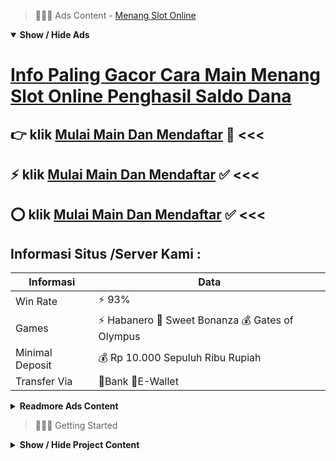 > :red_circle::red_circle::red_circle: Ads Content - [Menang Slot Online](https://atom.io/packages/menang-slot-online)

<details open><summary><b>Show / Hide Ads</b></summary>

# [Info Paling Gacor Cara Main Menang Slot Online Penghasil Saldo Dana](https://atom.io/packages/menang-slot-online)
## :point_right: klik [Mulai Main Dan Mendaftar](https://178.128.112.84/tembak-ikan/) :100: <<< 
## :zap: klik [Mulai Main Dan Mendaftar](https://178.128.112.84/register/) :white_check_mark: <<< 
## :o: klik [Mulai Main Dan Mendaftar](https://178.128.112.84/tembak-ikan/) :white_check_mark: <<< 

## Informasi Situs /Server Kami : 

| Informasi  | Data |
| ------------- | ------------- |
| Win Rate  | ⚡ 93% |
| Games  | ⚡ Habanero 🔱 Sweet Bonanza 💰 Gates of Olympus |
| Minimal Deposit  | 💰 Rp 10.000 Sepuluh Ribu Rupiah |
| Transfer Via  | 🏅Bank 🏅E-Wallet |

<details><summary><b>Readmore Ads Content</b></summary>

## Table Of Content
- [Info Jos Gacor Agentotoplay](#agentotoplay)
- [Cara Install Slot Olympus](#slot-olympus)
- [Lagi Gacor Agentotoplay](#agentotoplay)
- [Cara Download Slot Online Pragmatic](#slot-online-pragmatic)
- [Info Gampang Menang Situs Judi Slot Promo Terbaru](#situs-judi-slot-promo-terbaru)
- [Info Terbaik Game Slot](#game-slot)
- [Cara Deposit Permainan Slot Sweet Bonanza](#permainan-slot-sweet-bonanza)
- [Rekomendasi Game Slot](#game-slot)

## Agentotoplay
Atur Kredit Dengan Baik, Jika engkau member pemula Situs Slot Online, kau pantas tajam saat mengolah modal ketika bermain Slot Online. Mungkin beberapa diantara situ tersedia yang belum kenal jika Daftar Situs Judi Slot Online yakni pertunjukan yang perputarannya sangat cepat. Karena itu modal yang dibutuhkan agar pertunjukan Situs Judi Slot ini lumayan jauh bertambah besar. Jika awak bukan mampu mengoperasikan modal anda sama sebaik-baiknya, tentu hasil ujung yang anda miliki hanyalah kerugian saat kuantitas yang besar. Kamu mesti tentukan berapa dana yang akan sampeyan keluarkan dalam setiap harinya. Dan tentukan nilai bet Agen Judi Slot Online dekat setiap pertunjukan yang anda ikuti. Dengan trik ini, engkau dapat membuka peluang berhasil jauh bertambah besar dengan terhindar dari kerugian yang menyakitkan tentunya.
## Slot Olympus
Permainan slot judi online memang terpandang enteng dimainkan, tetapi pasti belaka butuh situ ketahui jika agar mendekatkan kemenangan bentuk jua sudah menguasai beraneka macam cara permasalahan permasalahan jenis-jenis judi itu agar sanggup menyampaikan peluang keunggulan yang semakin makin sepele dapatkan. Oleh karena itu pahamilah berbagai ragam cara tips main Situs Slot Terpercaya Dan Gacor sampai-sampai berhasil sama makin mudah, sebab mampu menerapkan tips-tips permainan yang sudah dipahami. Sebelum melancarkan permainan pada salah tunggal kualitas mesin slot, lalu disarankan agar sampeyan dapat memahami beberapa solusi-solusi yang jitu diterapkan tatkala permainan nantinya. Sehingga nantinya bisa diperhitungkan solusiapa yang efektif dengan kurang efektif diterapkan era permainan maka senantiasa berkesempatan memang sama makin mudah. Sebab sudah kenal salah suatu solusi yang jitu diterapkan selama berjudi online tersebut supaya bisa senantiasa lidah memainkannya . 
## Agentotoplay
Melihat Peluang Kemenangan,Kemudian, tatkala anda telah memainkan mainan judi slot online maupun judi live casino yang kalian membeda-bedakan strategi lalu yakni tahu kesempatan ketika kamu telah melaksanakan pertunjukan tersebut. Jika waktu beberapa putaran spin nggak memperoleh jackpot hingga kamu kudu mencari pertunjukan lain.
## Slot Online Pragmatic
Agentotoplay demi situs slot online terpercaya tentunya sudah mempunyai Game Play berstandar Internasional. Kami serupa pelopor pertaruhan slot saat wujud digital maupun online mula dalam Indonesia dengan demikian tak mengherankan telah mempunyai besaran member terbanyak meraih jutan orang dari segenap tanah air agar bercampur disini.Selain game slot online, Agentotoplay lagi menyediakan pertunjukan judi online cukup semacam judi bola, live casino online, judi poker online, lalu lagi togel online. Semua pertunjukan bisa anda mainkan cuma serta modal minimal 10rb deposit lagi patut menggunakan 1 akun pula untuk main dekat semata game yang tersedia.Slot Pragmatic maupun biasa disebut Joker Gaming tatkala ini telah menjadi game paling konvensional dekat kalangan bettor Indonesia, kita bagaikan situs judi slot Pragmatic online terpercaya menyampaikan solusi jitu lakukan kamu yang sangat suka meraih ketangkasan sebagai instan pula mudah.Setiap game yang dimainkan sanggup melipat gandakan dana selaku instan tanpa menghajatkan banyak modal alhasil mampu menghemat kantong member selama memainkan judi slot online serta menghasilkan pundi pundi uang. Adapun ketangguhan yang langsung bisa dirasakan setiap bibit member karena setiap penyusunan akun judi bukan perlu menuntaskan ongkos admin sama ujar lain gratis!!
## Situs Judi Slot Promo Terbaru
Setiap Login Berkesempatan Memenangi Bonus Lebih Besar, Standar permainan yang bertambah akurat hendak bercorak bonus tinggi dalam seluruhnya saluran login. Dalam kondisi ini, mekanisme penting penggunaan bonus besar hendak sekali waktu digunakan agar segera mencapai target kemenangan. Metode setelah itu diperoleh serta nilai bonus yang makin tinggi selama kasus ini.
## Game Slot
Apa doang saluran deposit situs judi online slot gacor yang tersedia? Dengan berkembangnya jaman, masa anda selaku player dimudahkan pada bertransaksi Deposit beserta Withdraw dalam situs agentotoplay. Sekarang situ sanggup berbuat DP selanjutnya WD terlampau E-Money terkenal pada Indonesia seperti OVO, DANA, Linkaja dll. Sudah mampu dipastikan apabila kau bisa melakukan negosiasi serta bank lokal terus semacam BCA, MANDIRI, BNI serta BRI DLL.
## Permainan Slot Sweet Bonanza
Umur Website Slot Terpercaya, Jika agen itu diartikan sebagai sebuah agen yang terpercaya bahwa salah tunggal ciri ciri yang nyata ialah agen tersebut sudah berumur maka memiliki umur yang lama. Jika agen yang kalian temukan tengah termasuk lantas lalu kalian patut pertanyakan apakah agen tersebut jujur benar terpercaya alias tidak. Jika website tersebut telah memiki umur yang lama bahwa sanggup jadi website terebut yaitu situs agen judi slot online yang terpercaya.
## Game Slot
Slot gacor yaitu sebutan agar game slot pilihan 2022 yang gampang menang, ber kecil lagi sepele jackpot sampai-sampai mampu memperoleh kemenangan mudah. Dikalangan para Anggota judi slot, bocoran game slot gacor kadang menjadi info penting dikalangan para member karena sudah terbukti memberikan tidak sedikit kemenangan.Apabila anda udah menyeleksi game slot gacor yang dicari para member slot, lalu bisa dipastikan kamu hendak memperoleh kemenangan bertambah mudahkarena hendak naik saat game free spin selesai meraih 3 berbatas 4 Scatter pada mainan tersebut.

</details>

</details>

> :red_circle::red_circle::red_circle: Getting Started

<details><summary><b>Show / Hide Project Content</b></summary>

#  Project Name / Title : 
ATPEngine Project #12
##  Getting Started : 
These instructions will get you a copy of the project up and running on your local machine for development and testing purposes. See deployment for notes on how to deploy the project on a live system.

##  Installation for ATPEngine Project #12 : 
A step by step guide that will tell you how to get the development environment up and running.
<ul><li>How to install #1</li><li>How to install #2</li><li>How to install #3</li><li>How to install #4</li><li>How to install #5</li><li>How to install #6</li></ul>

##  Usage : 
A few examples of useful commands and/or tasks.
<ul><li>Usage #1</li><li>Usage  #2</li><li>Usage  #3</li><li>Usage #4</li><li>Usage  #5</li><li>Usage  #6</li></ul>

##  Ads Links : 
Get To Know about our other ads.


[Judi Online Slot Layanan Terbaik](https://atom.io/packages/judi-online-slot)

[Murah Slot Layanan Terbaik](https://atom.io/packages/murah-slot)

[Pragmatic Play Slot Layanan Terbaik](https://atom.io/packages/pragmatic-play-slot)

[Slot Bonanza88 Layanan Terbaik](https://atom.io/packages/slot-bonanza88)

[Toto Slot Online Layanan Terbaik](https://atom.io/packages/toto-slot-online)

[Bocoran Slot Rtp Layanan Terbaik](https://atom.io/packages/bocoran-slot-rtp)

##  Additional Project That Can Be Usefull : 
Get To Know about our other projects.


[ATPEngine Project #77](https://atom.io/packages/atpengine-project-77)

[ATPEngine Project #87](https://atom.io/packages/atpengine-project-87)

[ATPEngine Project #20](https://atom.io/packages/atpengine-project-20)

[ATPEngine Project #61](https://atom.io/packages/atpengine-project-61)

[ATPEngine Project #48](https://atom.io/packages/atpengine-project-48)

[ATPEngine Project #51](https://atom.io/packages/atpengine-project-51)

[ATPEngine Project #94](https://atom.io/packages/atpengine-project-94)

[ATPEngine Project #7](https://atom.io/packages/atpengine-project-7)

[ATPEngine Project #1](https://atom.io/packages/atpengine-project-1)

[ATPEngine Project #53](https://atom.io/packages/atpengine-project-53)

[ATPEngine Project #2](https://atom.io/packages/atpengine-project-2)

[ATPEngine Project #32](https://atom.io/packages/atpengine-project-32)

[ATPEngine Project #8](https://atom.io/packages/atpengine-project-8)

##  Master Project : 
Incase you want to know more about our master project, please visit [ATPEngine Home Project](https://atom.io/packages/atpengine-home-project)

</details>
